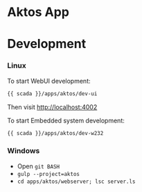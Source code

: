# Aktos App

# Development

### Linux

To start WebUI development:

```bash
{{ scada }}/apps/aktos/dev-ui
```

Then visit [http://localhost:4002](http://localhost:4002)

To start Embedded system development:

```bash
{{ scada }}/apps/aktos/dev-w232
```

### Windows

* Open `git BASH`
* `gulp --project=aktos`
* `cd apps/aktos/webserver; lsc server.ls`
